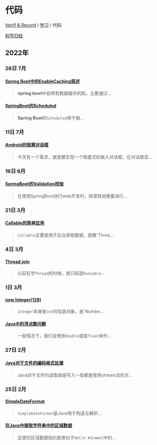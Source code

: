 # 代码

[Verlif & Record](../index.md) / [学习](学习.md) / 代码

[标签归档](../tags.md)

## __2022年__

### 28日 __7月__

#### [Spring Boot中的EnableCaching简述](../docs/学习/代码/SpringBoot的EnableCaching简述.md)

> **spring boot**中自带有数据缓存机制，主要通过...

#### [SpringBoot的Scheduled](../docs/学习/代码/SpringBoot的Scheduled.md)

> **Spring Boot**的`Scheduled`用于做...

### 11日 __7月__

#### [Android的阻塞对话框](../docs/学习/代码/Android的阻塞对话框.md)

> 今天有一个需求，就是要实现一个阻塞式的输入对话框，在对话框显...

### 16日 __6月__

#### [SpringBoot的Validation校验](../docs/学习/代码/SpringBoot的Validation校验.md)

> 在使用SpringBoot进行web开发时，经常性地需要进行...

### 21日 __3月__

#### [Callable的简单应用](../docs/学习/代码/Callable的简单应用.md)

> `Callable`主要是用于后台获取数据，就像`Threa...

### 4日 __3月__

#### [Thread.join](../docs/学习/代码/Thread.join.md)

> 以前在学`Thread`的时候，就只知道`Runnable`...

### 1日 __3月__

#### [new Integer(128)](../docs/学习/代码/Integer128.md)

> `Integer`本身是`int`的包装对象，是`Numbe...

#### [Java中的浮点数问题](../docs/学习/代码/Java中的浮点数问题.md)

> 一般情况下，我们会使用`double`或是`float`来作...

### 27日 __2月__

#### [Java对于文件的编码格式处理](../docs/学习/代码/Java对于文件的编码格式处理.md)

> Java对于文件的读取或是写入一般都是使用stream流的方...

### 25日 __2月__

#### [SimpleDateFormat](../docs/学习/代码/SimpleDateFormat.md)

> `SimpleDateFormat`是Java用于构造与解析...

#### [在Java中提取字符串中的区域数据](../docs/学习/代码/使用Java提取字符串中的区域数据.md)

> 这里的区域数据指的是类似于`Hello #{name}`中的...

